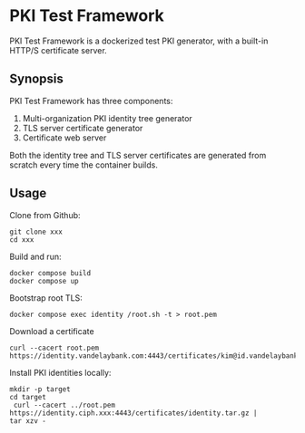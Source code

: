 # PKI Test Framework

PKI Test Framework is a dockerized test PKI generator, with a built-in HTTP/S certificate server.

## Synopsis

PKI Test Framework has three components:

1. Multi-organization PKI identity tree generator
2. TLS server certificate generator
3. Certificate web server

Both the identity tree and TLS server certificates are generated from scratch every time the container builds.

## Usage

Clone from Github:
``` shell
git clone xxx
cd xxx
```

Build and run:
``` shell
docker compose build 
docker compose up   
```

Bootstrap root TLS:
``` shell
docker compose exec identity /root.sh -t > root.pem
```

Download a certificate
``` shell
curl --cacert root.pem https://identity.vandelaybank.com:4443/certificates/kim@id.vandelaybank.com.pem
```

Install PKI identities locally:
``` shell
mkdir -p target
cd target
 curl --cacert ../root.pem https://identity.ciph.xxx:4443/certificates/identity.tar.gz |
tar xzv - 
```
